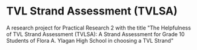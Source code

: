 # TVL Strand Assessment (TVLSA)

A research project for Practical Research 2 with the title "The Helpfulness of TVL Strand Assessment (TVLSA): A Strand Assessment for Grade 10 Students of Flora A. Ylagan High School in choosing a TVL Strand"
